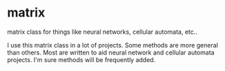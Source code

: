 # matrix
matrix class for things like neural networks, cellular automata, etc..

I use this matrix class in a lot of projects. Some methods are more general than others. Most are written to aid neural network and cellular automata projects. I'm sure methods will be frequently added.
